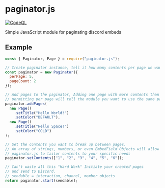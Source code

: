 # paginator.js
[![CodeQL](https://github.com/Moros0741/paginator.js/actions/workflows/codeql-analysis.yml/badge.svg)](https://github.com/Moros0741/paginator.js/actions/workflows/codeql-analysis.yml)

 Simple JavaScript module for paginating discord embeds

## Example

```js
const { Paginator, Page } = require("paginator.js");

// Create paginator instance, tell it how many contents per page we want and how many pages 
const paginator = new Paginator({
  perPage: 5,
  pageCount: 2
});

// Add pages to the paginator, Adding one page with more contents than you
// permitting per page will tell the module you want to use the same page multiple times.
paginator.addPages(
  new Page()
    .setTitle("Hello World!")
    .setColor("DEFAULT"),
  new Page()
    .setTitle("Hello Space!")
    .setColor("GOLD")
);

// Set the contents you want to break up between pages.
// An array of strings, numbers, or even EmbedField Objects will allow
// paginator.js to tailor contents to your specific needs
paginator.setContents(["1", "2", "3", "4", "5", "6"]);

// Can't waste all this "Hard Work" Initiate your created pages
// and send to Discord. 
// sendable = interaction, channel, member objects
return paginator.start(sendable);
```
